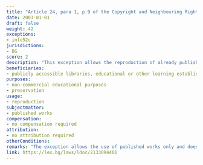 ```yaml
---
title: "Article 24, para 1, p.9 of the Copyright and Neighbouring Rights Law (Член 24, ал.1, т.9 от Закона за авторското право и сродните му права)"
date: 2003-01-01
draft: false
weight: 42
exceptions:
- info52c
jurisdictions:
- BG
score: 2
description: "This exception allows the reproduction of already published works by publicly accessible libraries, educational or other learning establishments, museums, and archive institutions, for strictly non-commercial purposes, namely - for educational purposes and the preservation of the works. The exception covers copyrighted works only and does not extend to any neighbouring rights."
beneficiaries:
- publicly accessible libraries, educational or other learning establishments, museums, and archive institutions
purposes: 
- non-commercial educational purposes 
- preservation
usage:
- reproduction
subjectmatter:
- published works
compensation:
- no compensation required
attribution: 
- no attribution required
otherConditions: 
remarks: "The exception allows the use of published works only and does not extend to performers (art. 84), phonograms producers (art. 90), Film producers (art.90v), and broadcasting organisations (art. 93). The respective referencing provisions do not reference this particular exception. Rationale unclear."
link: https://lex.bg/laws/ldoc/2133094401
---
```

